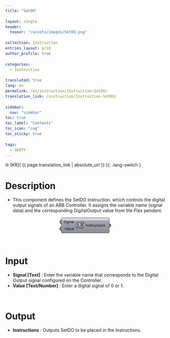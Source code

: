 ```yaml
---
title: "SetDO"

layout: single
header:
  teaser: "/assets/images/SetDO.png"

collection: Instruction
entries_layout: grid
author_profile: true

categories:
  - Instruction

translated: true
lang: en
permalink: /en/instruction/Instruction-SetDO/
translation_link: /instruction/Instruction-SetDO/

sidebar:
  nav: "sidebar"
toc: true
toc_label: "Contents"
toc_icon: "cog"
toc_sticky: true

tags: 
  - GERTY
---
```


🌐 [KR]( {{ page.translation_link | absolute_url }} ){: .lang-switch }

# Description

* This component defines the SetDO Instruction, which controls the digital output signals of an ABB Controller. It assigns the variable name (signal data) and the corresponding DigitalOutput value from the Flex pendant.

<p align="center">  <img src="/assets/images/SetDO.png" align="center" width="32%"></p>

<br>

# Input

* **Signal [Text]** : Enter the variable name that corresponds to the Digital Output signal configured on the Controller.
* **Value [Text/Number]** : Enter a digital signal of 0 or 1.

<br>

# Output

* **Instructions** : Outputs SetDO to be placed in the Instructions.
